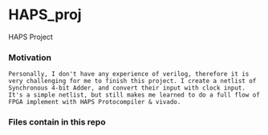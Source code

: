 # HAPS_proj
HAPS Project


### Motivation

    Personally, I don't have any experience of verilog, therefore it is very challenging for me to finish this project. I create a netlist of Synchronous 4-bit Adder, and convert their input with clock input. It's a simple netlist, but still makes me learned to do a full flow of FPGA implement with HAPS Protocompiler & vivado.
    
### Files contain in this repo


